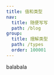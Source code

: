 ```yaml
---
title: 值和类型
nav:
  title: 随便写写
  path: /blog
group:
  title: 理解类型
  path: /types
  order: 100001
---
```


balabala
